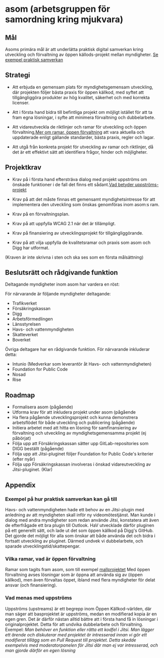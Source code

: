 # asom (arbetsgruppen för samordning kring mjukvara)

## Mål

Asoms primära mål är att underlätta praktisk digital samverkan kring utveckling och förvaltning av öppen källods-projekt mellan myndigheter. [Se exempel praktisk samverkan](#appendix)

## Strategi

- Att erbjuda en gemensam plats för myndighetsgemensam utveckling, där projekten följer bästa praxis för öppen källkod, med syftet att tillgängliggöra produkter av hög kvalitet, säkerhet och med korrekta licenser.

- Att i första hand bidra till befintliga projekt om möjligt istället för att ta fram egna lösningar, i syfte att minimera förvaltning och dubbelarbete.

- Att vidareutveckla de riktlinjer och ramar för utveckling och öppen förvaltning,[Mer om ramar, öppen förvaltning](#appendix) att vara aktuella och uppdaterade enligt gällande standarder, bästa praxis, regler och lagar.

- Att utgå från konkreta projekt för utveckling av ramar och riktlinjer, då det är ett effektivt sätt att identifiera frågor, hinder och möjligheter.

## Projektkrav

- Krav på i första hand eftersträva dialog med projekt uppströms om önskade funktioner i de fall det finns ett sådant.[Vad betyder uppströms-projekt](#appendix)

- Krav på att det måste finnas ett gemensamt myndighetsintresse för att implementera den utveckling som önskas genomföras inom asom:s ram.

- Krav på en förvaltningsplan.

- Krav på att uppfylla WCAG 2.1 när det är tillämpligt.

- Krav på finansiering av utvecklingsprojekt för tillgängliggörande.

- Krav på att vilja uppfylla de kvalitetsramar och praxis som asom och Digg har utformat.

(Kraven är inte skrivna i sten och ska ses som en första målsättning)

## Beslutsrätt och rådgivande funktion

Deltagande myndigheter inom asom har vardera en röst:

För närvarande är följande myndigheter deltagande:

- Trafikverket
- Försäkringskassan
- Digg
- Arbetsförmedlingen
- Länsstyrelsen
- Havs- och vattenmyndigheten
- Skatteverket
- Boverket

Övriga deltagare har en rådgivande funktion. För närvarande inkluderar detta:

- Intunio (Medverkar som leverantör åt Havs- och vattenmyndigheten)
- Foundation for Public Code
- Nosad
- Rise

## Roadmap

- Formalisera asom (pågående)
- Utforma krav för att inkludera projekt under asom (pågående
- Ha flera pågående utvecklingsprojekt och kunna demonstrera arbetsflödet för både utveckling och publicering (pågående)
- Initiera arbetet med att hitta en lösning för samfinansiering av förvaltning och utveckling av myndighetsgemensamma projekt (ej påbörjat)
- Följa upp att Försäkringskassan sätter upp GitLab-repositories som DIGG beställt (pågående)
- Följa upp att Jitsi-pluginet följer Foundation for Public Code's kriterier (efter nyår)
- Följa upp Försäkringskassan involveras i önskad vidareutveckling av Jitsi-pluginet. (Klar)

## Appendix

### Exempel på hur praktisk samverkan kan gå till

Havs- och vattenmyndigheten hade ett behov av en Jitsi-plugin med anledning av att myndigheten skall inför ny videomötestjänst.
Man kunde i dialog med andra myndigheter som redan använde Jitsi, konstatera att även de efterfrågade ett bra plugin till Outlook.
HaV utvecklade därför pluginen på ett generellt sätt, och lade ut det som öppen källkod på Digg's GitHub.
Det gjorde det möjligt för alla som önskar att både använda det och bidra i fortsatt utveckling av pluginet.
Därmed undvek vi dubbelarbete, och sparade utvecklingstid/skattepengar.

### Vilka ramar, vad är öppen förvaltning

Ramar som tagits fram asom, som till exempel [mallprojektet](https://github.com/diggsweden/open-source-project-template)
Med öppen förvaltning avses lösningar som är öppna att använda sig av (öppen källkod), men även förvaltas öppet, ibland med flera myndigheter för delat ansvar (och finansiering).

### Vad menas med uppströms

Uppströms (upstreams) är ett begrepp inom Öppen Källkod-världen, där man säger att basprojektet är uppströms, medan en modifierad kopia är en egen gren.
Det är därför nästan alltid bättre att i första hand få in lösningar i originalprojektet.
Detta för att undvika dubbelarbete och förvaltning.
Exempel: _Man behöver en funktion eller rätta ett kodfel i Jitsi. Man lägger ett ärende och diskuterar med projektet är intresserad innan vi gör ett modifierat tillägg som en Pull Request till projektet. Detta skedde exempelvis med moderatorpanelen för Jitsi där man ej var intresserad, och man gjorde därför en egen lösning_
